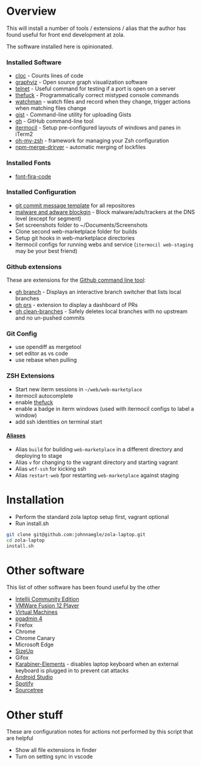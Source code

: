 # Overview

This will install a number of tools / extensions / alias that the author has found useful for
front end development at zola.

The software installed here is opinionated.

### Installed Software

- [cloc](https://github.com/AlDanial/cloc) - Counts lines of code
- [graphviz](https://graphviz.org/) - Open source graph visualization software
- [telnet](https://formulae.brew.sh/formula/telnet) - Useful command for testing if a port is open on a server
- [thefuck](https://formulae.brew.sh/formula/thefuck) - Programmatically correct mistyped console commands
- [watchman](https://facebook.github.io/watchman/) - watch files and record when they change, trigger actions when matching files change
- [gist](https://formulae.brew.sh/formula/gist) - Command-line utility for uploading Gists
- [gh](https://formulae.brew.sh/formula/gh) - GitHub command-line tool
- [itermocil](https://github.com/TomAnthony/itermocil) - Setup pre-configured layouts of windows and panes in iTerm2
- [oh-my-zsh](https://ohmyz.sh/) - framework for managing your Zsh configuration
- [npm-merge-drirver](https://www.npmjs.com/package/npm-merge-driver) - automatic merging of lockfiles

### Installed Fonts

- [font-fira-code](https://github.com/tonsky/FiraCode)

### Installed Configuration

- [git commit message template](https://github.com/johnnaegle/zola-laptop/blob/main/configs/.gitmessage) for all repositores
- [malware and adware blockgin](https://github.com/StevenBlack/hosts) - Block malware/ads/trackers at the DNS level (except for segment)
- Set screenshots folder to ~/Documents/Screenshots
- Clone second web-marketplace folder for builds
- Setup git hooks in web-marketplace directories
- Itermocil configs for running webs and service (`itermocil web-staging` may be your best friend)

### Github extensions

These are extensions for the [Github command line tool](https://formulae.brew.sh/formula/gh):

- [gh branch](https://github.com/mislav/gh-branch) - Displays an interactive branch switcher that lists local branches
- [gh prs](https://github.com/dlvhdr/gh-prs) - extension to display a dashboard of PRs
- [gh clean-branches](https://github.com/davidraviv/gh-clean-branches) - Safely deletes local branches with no upstream and no un-pushed commits

### Git Config

- use opendiff as mergetool
- set editor as vs code
- use rebase when pulling

### ZSH Extensions

- Start new iterm sessions in `~/web/web-marketplace`
- itermocil autocomplete
- enable [thefuck](https://formulae.brew.sh/formula/thefuck)
- enable a badge in iterm windows (used with itermocil configs to label a window)
- add ssh identities on terminal start

#### [Aliases](https://github.com/johnnaegle/zola-laptop/blob/main/oh-my-zsh/custom/aliases.zsh)

- Alias `build` for building `web-marketplace` in a different directory and deploying to stage
- Alias `v` for changing to the vagrant directory and starting vagrant
- Alias `wtf-ssh` for kicking ssh
- Alias `restart-web` fpor restarting `web-marketplace` against staging

# Installation

- Perform the standard zola laptop setup first, vagrant optional
- Run install.sh

```zsh
git clone git@github.com:johnnaegle/zola-laptop.git
cd zola-laptop
install.sh
```

# Other software

This list of other software has been found useful by the other

- [Intellij Community Edition](https://www.jetbrains.com/idea/downloada/#section=mac)
- [VMWare Fusion 12 Player](https://www.vmware.com/products/fusion.html)
- [Virtual Machines](https://modern.ie)
- [pgadmin 4](https://www.pgadmin.org/download/pgadmin-4-macos/)
- Firefox
- Chrome
- Chrome Canary
- Microsoft Edge
- [SizeUp](https://www.irradiatedsoftware.com/downloads/?file=SizeUp.zip)
- Gifox
- [Karabiner-Elements](https://karabiner-elements.pqrs.org/docs/getting-started/installation/) - disables laptop keyboard when an external keyboard is plugged in to prevent cat attacks
- [Android Studio](https://developer.android.com/studio)
- [Spotify](https://www.spotify.com/us/download/other/)
- [Sourcetree](https://www.sourcetreeapp.com/)

# Other stuff

These are configuration notes for actions not performed by this script that are helpful

- Show all file extensions in finder
- Turn on setting sync in vscode
